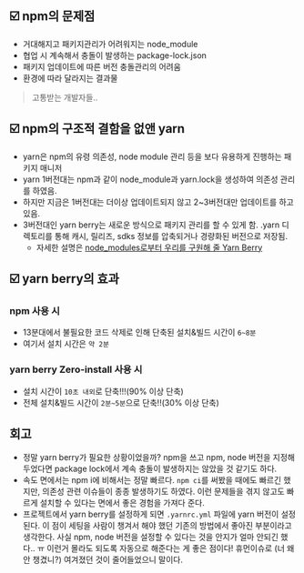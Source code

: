 ## ☑️ npm의 문제점

* 거대해지고 패키지관리가 어려워지는 node\_module
* 협업 시 계속해서 충돌이 발생하는 package-lock.json
* 패키지 업데이트에 따른 버전 충돌관리의 어려움
* 환경에 따라 달라지는 결과물

> 고통받는 개발자들..

## ☑️ npm의 구조적 결함을 없앤 yarn

* yarn은 npm의 유령 의존성, node module 관리 등을 보다 유용하게 진행하는 패키지 매니저
* yarn 1버전대는 npm과 같이 node\_module과 yarn.lock을 생성하여 의존성 관리를 하였음.
* 하지만 지금은 1버전대는 더이상 업데이트되지 않고 2\~3버전대만 업데이트를 하고 있음.
* 3버전대인 yarn berry는 새로운 방식으로 패키지 관리를 할 수 있게 함. .yarn 디렉토리를 통해 캐시, 릴리즈, sdks 정보를 압축되거나 경량화된 버전으로 저장됨.
    * 자세한 설명은 [node\_modules로부터 우리를 구원해 줄 Yarn Berry](https://toss.tech/article/node-modules-and-yarn-berry)

## ☑️ yarn berry의 효과

### npm 사용 시

* 13분대에서 불필요한 코드 삭제로 인해 단축된 설치&빌드 시간이 ```6~8분```
* 여기서 설치 시간은 ```약 2분```

### yarn berry Zero-install 사용 시

* 설치 시간이 ```10초 내외```로 단축!!!(90% 이상 단축)
* 전체 설치&빌드 시간이 ```2분~5분```으로 단축!!(30% 이상 단축)

## 회고

* 정말 yarn berry가 필요한 상황이었을까? npm을 쓰고 npm, node 버전을 지정해 두었다면 package lock에서 계속 충돌이 발생하지는 않았을 것 같기도 하다. 
* 속도 면에서는 npm i에 비해서는 정말 빠르다. `npm ci`를 써봤을 때에도 빠르긴 했지만, 의존성 관련 이슈들이 종종 발생하기도 하였다. 이런 문제들을 겪지 않고도 빠르게 설치할 수 있다는 면에서 좋은 경험을 가져다 준다. 
* 프로젝트에서 yarn berry를 설정하게 되면 `.yarnrc.yml` 파일에 yarn 버전이 설정된다. 이 점이 세팅을 사람이 챙겨서 해야 했던 기존의 방법에서 좋아진 부분이라고 생각한다. 
사실 npm, node 버전을 설정할 수 있다는 것을 안지가 얼마 안되긴 했다.. ㅠ 이런거 몰라도 되도록 자동으로 해준다는 게 좋은 점이다! 휴먼이슈로 (너 왜 안 챙겼니?) 여겨졌던 것이 줄어들었으니 말이다.

